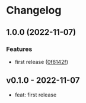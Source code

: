 # Changelog

## 1.0.0 (2022-11-07)


### Features

* first release ([0f8142f](https://www.github.com/jwillker/asdf-go-junit-report/commit/0f8142f408ccaf20a139f581a131108e8e2de0e6))

## v0.1.0 - 2022-11-07

- feat: first release
